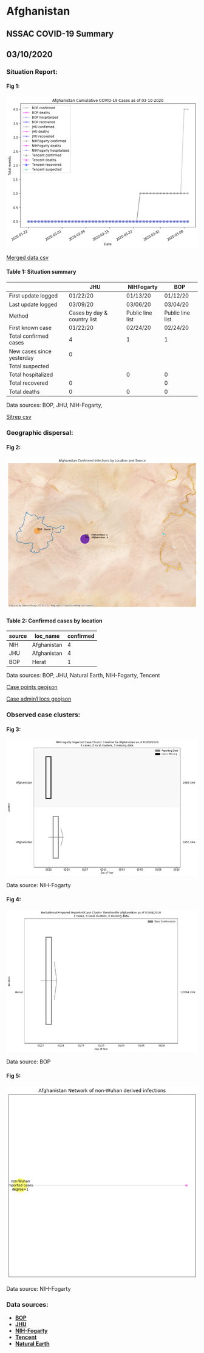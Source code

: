 # Afghanistan
## NSSAC COVID-19 Summary
## 03/10/2020



### Situation Report:
#### Fig 1:
![Afghanistan cases](../merged_histories/Afghanistan_merged_histories.png)

[Merged data csv](https://github.com/SchlittDataSci/SchlittDataSci.github.io/blob/master/data/tables/Afghanistan_merged_daily.csv)

#### Table 1: Situation summary


|                           | JHU                         | NIHFogarty       | BOP              |
|---------------------------|-----------------------------|------------------|------------------|
| First update logged       | 01/22/20                    | 01/13/20         | 01/12/20         |
| Last update logged        | 03/09/20                    | 03/06/20         | 03/04/20         |
| Method                    | Cases by day & country list | Public line list | Public line list |
| First known case          | 01/22/20                    | 02/24/20         | 02/24/20         |
| Total confirmed cases     | 4                           | 1                | 1                |
| New cases since yesterday | 0                           |                  |                  |
| Total suspected           |                             |                  |                  |
| Total hospitalized        |                             | 0                | 0                |
| Total recovered           | 0                           |                  | 0                |
| Total deaths              | 0                           | 0                | 0                |

Data sources: BOP, JHU, NIH-Fogarty, 


[Sitrep csv](https://github.com/SchlittDataSci/SchlittDataSci.github.io/blob/master/data/tables/Afghanistan_sitrep.csv)

### Geographic dispersal:
#### Fig 2:
![Afghanistan mapped](../case_locs/Afghanistan_case_locs.png)

#### Table 2: Confirmed cases by location


| source   | loc_name    |   confirmed |
|----------|-------------|-------------|
| NIH      | Afghanistan |           4 |
| JHU      | Afghanistan |           4 |
| BOP      | Herat       |           1 |

Data sources: BOP, JHU, Natural Earth, NIH-Fogarty, Tencent


[Case points geojson](https://github.com/SchlittDataSci/SchlittDataSci.github.io/blob/master/data/shapes/Afghanistan_case_locs.geojson)

[Case admin1 locs geojson](https://github.com/SchlittDataSci/SchlittDataSci.github.io/blob/master/data/shapes/Afghanistan_admin1_locs.geojson)

### Observed case clusters:
#### Fig 3:
![Afghanistan cases](../cluster_analysis/Afghanistan_imported_cases_NIHFogarty.png)



Data source: NIH-Fogarty


#### Fig 4:
![Afghanistan cases](../cluster_analysis/Afghanistan_imported_cases_BOP.png)



Data source: BOP


#### Fig 5:
![Afghanistan network](../autochthonous_networks/Afghanistan_network.png)



Data source: NIH-Fogarty


### Data sources:
* **[BOP](https://github.com/beoutbreakprepared/nCoV2019)**
* **[JHU](https://github.com/CSSEGISandData/COVID-19)** 
* **[NIH-Fogarty](https://docs.google.com/spreadsheets/d/1jS24DjSPVWa4iuxuD4OAXrE3QeI8c9BC1hSlqr-NMiU/edit#gid=1187587451)** 
* **[Tencent](https://news.qq.com/zt2020/page/feiyan.htm)**
* **[Natural Earth](https://www.naturalearthdata.com/forums/forum/natural-earth-map-data/cultural-vectors/admin-1-states-provinces-and-their-boundaries/)**

<!-- Global site tag (gtag.js) - Google Analytics -->
<script async src="https://www.googletagmanager.com/gtag/js?id=UA-158816269-1"></script>
<script>
  window.dataLayer = window.dataLayer || [];
  function gtag(){dataLayer.push(arguments);}
  gtag('js', new Date());

  gtag('config', 'UA-158816269-1');
</script>